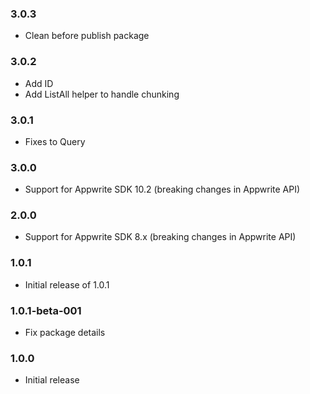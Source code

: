 ### 3.0.3
- Clean before publish package

### 3.0.2
- Add ID
- Add ListAll helper to handle chunking

### 3.0.1
- Fixes to Query

### 3.0.0
- Support for Appwrite SDK 10.2 (breaking changes in Appwrite API)

### 2.0.0
- Support for Appwrite SDK 8.x (breaking changes in Appwrite API)
### 1.0.1

- Initial release of 1.0.1
### 1.0.1-beta-001

- Fix package details

### 1.0.0

- Initial release
